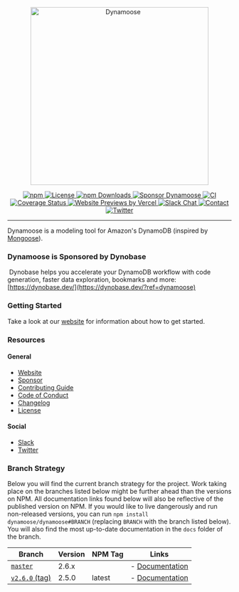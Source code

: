 <p align="center">
	<img src="internal/banner/Banner.png" width="400" max-width="90%" alt="Dynamoose" />
</p>

<p align="center">
	<a href="https://www.npmjs.com/package/dynamoose">
		<img src="https://img.shields.io/npm/v/dynamoose" alt="npm">
	</a>
	<a href="https://github.com/dynamoose/dynamoose/blob/master/LICENSE">
		<img src="https://img.shields.io/github/license/dynamoose/dynamoose" alt="License">
	</a>
	<a href="https://www.npmjs.com/package/dynamoose">
		<img src="https://img.shields.io/npm/dw/dynamoose" alt="npm Downloads">
	</a>
	<a href="https://github.com/dynamoose/dynamoose/blob/master/SPONSOR.md">
		<img src="https://img.shields.io/badge/sponsor-Dynamoose-brightgreen" alt="Sponsor Dynamoose">
	</a>
	<a href="https://github.com/dynamoose/dynamoose/actions">
		<img src="https://github.com/dynamoose/dynamoose/workflows/CI/badge.svg" alt="CI">
	</a>
	<a href="https://coveralls.io/github/dynamoose/dynamoose?branch=master">
		<img src="https://coveralls.io/repos/github/dynamoose/dynamoose/badge.svg?branch=master" alt="Coverage Status">
	</a>
	<a href="https://vercel.com?utc_source=dynamoose">
		<img src="https://img.shields.io/badge/Website%20Previews-by%20Vercel-black" alt="Website Previews by Vercel">
	</a>
	<a href="https://join.slack.com/t/dynamoose/shared_invite/enQtODM4OTI0MTc1NDc3LWI3MmNhMThmNmJmZDk5MmUxOTZmMGEwNGQzNTRkMjhjZGJlNGM5M2JmZjMzMzlkODRhMGY3MTQ5YjQ2Nzg3YTY">
		<img src="https://img.shields.io/badge/chat-on%20slack-informational.svg" alt="Slack Chat">
	</a>
	<a href="https://charlie.fish/contact">
		<img src="https://img.shields.io/badge/contact-me-blue" alt="Contact">
	</a>
	<a href="https://twitter.com/DynamooseJS">
		<img src="https://img.shields.io/twitter/follow/dynamoosejs?style=social" alt="Twitter">
	</a>
</p>

---

Dynamoose is a modeling tool for Amazon's DynamoDB (inspired by [Mongoose](https://mongoosejs.com/)).

### Dynamoose is Sponsored by Dynobase
​
Dynobase helps you accelerate your DynamoDB workflow with code generation, faster data exploration, bookmarks and more: [https://dynobase.dev/](https://dynobase.dev/?ref=dynamoose)

### Getting Started

Take a look at our [website](https://dynamoosejs.com) for information about how to get started.

### Resources

#### General

- [Website](https://dynamoosejs.com)
- [Sponsor](SPONSOR.md)
- [Contributing Guide](CONTRIBUTING.md)
- [Code of Conduct](CODE_OF_CONDUCT.md)
- [Changelog](CHANGELOG.md)
- [License](LICENSE)

#### Social

- [Slack](https://join.slack.com/t/dynamoose/shared_invite/enQtODM4OTI0MTc1NDc3LWI3MmNhMThmNmJmZDk5MmUxOTZmMGEwNGQzNTRkMjhjZGJlNGM5M2JmZjMzMzlkODRhMGY3MTQ5YjQ2Nzg3YTY)
- [Twitter](https://twitter.com/DynamooseJS)

### Branch Strategy

Below you will find the current branch strategy for the project. Work taking place on the branches listed below might be further ahead than the versions on NPM. All documentation links found below will also be reflective of the published version on NPM. If you would like to live dangerously and run non-released versions, you can run `npm install dynamoose/dynamoose#BRANCH` (replacing `BRANCH` with the branch listed below). You will also find the most up-to-date documentation in the `docs` folder of the branch.

| Branch | Version | NPM Tag | Links |
| --- | --- | --- | --- |
| [`master`](https://github.com/dynamoose/dynamoose/tree/master) | 2.6.x |   | - [Documentation](https://dynamoose.now.sh/) |
| [`v2.6.0` (tag)](https://github.com/dynamoose/dynamoose/tree/v2.5.0) | 2.5.0 | latest | - [Documentation](https://dynamoosejs.com)


